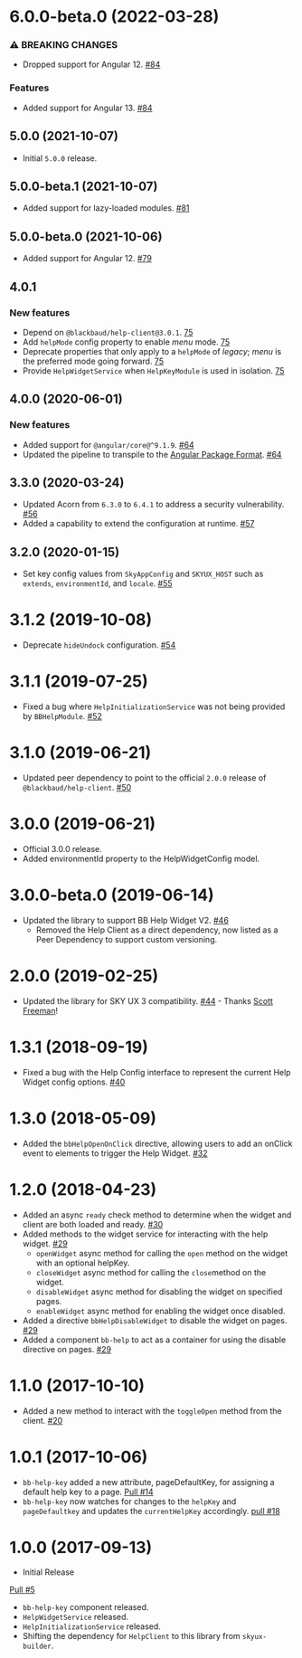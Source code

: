 # 6.0.0-beta.0 (2022-03-28)

### ⚠ BREAKING CHANGES

- Dropped support for Angular 12. [#84](https://github.com/blackbaud/skyux-lib-help/pull/84)

### Features

- Added support for Angular 13. [#84](https://github.com/blackbaud/skyux-lib-help/pull/84)

## 5.0.0 (2021-10-07)

- Initial `5.0.0` release.

## 5.0.0-beta.1 (2021-10-07)

- Added support for lazy-loaded modules. [#81](https://github.com/blackbaud/skyux-lib-help/pull/81)

## 5.0.0-beta.0 (2021-10-06)

- Added support for Angular 12. [#79](https://github.com/blackbaud/skyux-lib-help/pull/79)

## 4.0.1

### New features

- Depend on `@blackbaud/help-client@3.0.1`. [75](https://github.com/blackbaud/skyux-lib-help/pull/75)
- Add `helpMode` config property to enable _menu_ mode. [75](https://github.com/blackbaud/skyux-lib-help/pull/75)
- Deprecate properties that only apply to a `helpMode` of _legacy_; _menu_ is the preferred mode going forward. [75](https://github.com/blackbaud/skyux-lib-help/pull/75)
- Provide `HelpWidgetService` when `HelpKeyModule` is used in isolation. [75](https://github.com/blackbaud/skyux-lib-help/pull/75)

## 4.0.0 (2020-06-01)

### New features

- Added support for `@angular/core@^9.1.9`. [#64](https://github.com/blackbaud/skyux-lib-help/pull/64)
- Updated the pipeline to transpile to the [Angular Package Format](https://docs.google.com/document/d/1CZC2rcpxffTDfRDs6p1cfbmKNLA6x5O-NtkJglDaBVs/preview). [#64](https://github.com/blackbaud/skyux-lib-help/pull/64)

## 3.3.0 (2020-03-24)

- Updated Acorn from `6.3.0` to `6.4.1` to address a security vulnerability. [#56](https://github.com/blackbaud/skyux-lib-help/pull/56)
- Added a capability to extend the configuration at runtime. [#57](https://github.com/blackbaud/skyux-lib-help/pull/57)

## 3.2.0 (2020-01-15)

- Set key config values from `SkyAppConfig` and `SKYUX_HOST` such as `extends`, `environmentId`, and `locale`. [#55](https://github.com/blackbaud/skyux-lib-help/pull/55)

# 3.1.2 (2019-10-08)

- Deprecate `hideUndock` configuration. [#54](https://github.com/blackbaud/skyux-lib-help/pull/54)

# 3.1.1 (2019-07-25)

- Fixed a bug where `HelpInitializationService` was not being provided by `BBHelpModule`. [#52](https://github.com/blackbaud/skyux-lib-help/pull/52)

# 3.1.0 (2019-06-21)

- Updated peer dependency to point to the official `2.0.0` release of `@blackbaud/help-client`. [#50](https://github.com/blackbaud/skyux-lib-help/pull/50)

# 3.0.0 (2019-06-21)

- Official 3.0.0 release.
- Added environmentId property to the HelpWidgetConfig model.

# 3.0.0-beta.0 (2019-06-14)

- Updated the library to support BB Help Widget V2. [#46](https://github.com/blackbaud/skyux-lib-help/pull/46)
  - Removed the Help Client as a direct dependency, now listed as a Peer Dependency to support custom versioning.

# 2.0.0 (2019-02-25)

- Updated the library for SKY UX 3 compatibility. [#44](https://github.com/blackbaud/skyux-lib-help/pull/44) - Thanks [Scott Freeman](https://github.com/Blackbaud-ScottFreeman)!

# 1.3.1 (2018-09-19)

- Fixed a bug with the Help Config interface to represent the current Help Widget config options. [#40](https://github.com/blackbaud/skyux-lib-help/pull/40)

# 1.3.0 (2018-05-09)

- Added the `bbHelpOpenOnClick` directive, allowing users to add an onClick event to elements to trigger the Help Widget. [#32](https://github.com/blackbaud/skyux-lib-help/pull/32)

# 1.2.0 (2018-04-23)

- Added an async `ready` check method to determine when the widget and client are both loaded and ready. [#30](https://github.com/blackbaud/skyux-lib-help/pull/30)
- Added methods to the widget service for interacting with the help widget. [#29](https://github.com/blackbaud/skyux-lib-help/pull/29)
  - `openWidget` async method for calling the `open` method on the widget with an optional helpKey.
  - `closeWidget` async method for calling the `close`method on the widget.
  - `disableWidget` async method for disabling the widget on specified pages.
  - `enableWidget` async method for enabling the widget once disabled.
- Added a directive `bbHelpDisableWidget` to disable the widget on pages. [#29](https://github.com/blackbaud/skyux-lib-help/pull/29)
- Added a component `bb-help` to act as a container for using the disable directive on pages. [#29](https://github.com/blackbaud/skyux-lib-help/pull/29)

# 1.1.0 (2017-10-10)

- Added a new method to interact with the `toggleOpen` method from the client. [#20](https://github.com/blackbaud/skyux-lib-help/pull/20)

# 1.0.1 (2017-10-06)

- `bb-help-key` added a new attribute, pageDefaultKey, for assigning a default help key to a page. [Pull #14](https://github.com/blackbaud/skyux-lib-help/pull/14)
- `bb-help-key` now watches for changes to the `helpKey` and `pageDefaultkey` and updates the `currentHelpKey` accordingly. [pull #18](https://github.com/blackbaud/skyux-lib-help/pull/18)

# 1.0.0 (2017-09-13)

- Initial Release

[Pull #5](https://github.com/blackbaud/skyux-lib-help/pull/5)

- `bb-help-key` component released.
- `HelpWidgetService` released.
- `HelpInitializationService` released.
- Shifting the dependency for `HelpClient` to this library from `skyux-builder`.
